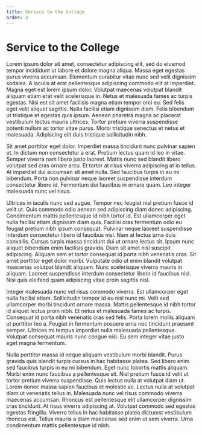 ```yaml
---
title: Service to the College
order: 3
---
```


# Service to the College

Lorem ipsum dolor sit amet, consectetur adipiscing elit, sed do eiusmod tempor incididunt ut labore et dolore magna aliqua. Massa eget egestas purus viverra accumsan. Elementum curabitur vitae nunc sed velit dignissim sodales. A iaculis at erat pellentesque adipiscing commodo elit at imperdiet. Magna eget est lorem ipsum dolor. Volutpat maecenas volutpat blandit aliquam etiam erat velit scelerisque in. Netus et malesuada fames ac turpis egestas. Nisi est sit amet facilisis magna etiam tempor orci eu. Sed felis eget velit aliquet sagittis. Nulla facilisi etiam dignissim diam. Felis bibendum ut tristique et egestas quis ipsum. Aenean pharetra magna ac placerat vestibulum lectus mauris ultrices. Tortor pretium viverra suspendisse potenti nullam ac tortor vitae purus. Morbi tristique senectus et netus et malesuada. Adipiscing elit duis tristique sollicitudin nibh.

Sit amet porttitor eget dolor. Imperdiet massa tincidunt nunc pulvinar sapien et. In dictum non consectetur a erat. Pretium lectus quam id leo in vitae. Semper viverra nam libero justo laoreet. Mattis nunc sed blandit libero volutpat sed cras ornare arcu. Et tortor at risus viverra adipiscing at in tellus. At imperdiet dui accumsan sit amet nulla. Sed faucibus turpis in eu mi bibendum. Porta non pulvinar neque laoreet suspendisse interdum consectetur libero id. Fermentum dui faucibus in ornare quam. Leo integer malesuada nunc vel risus.

Ultrices in iaculis nunc sed augue. Tempor nec feugiat nisl pretium fusce id velit ut. Quis commodo odio aenean sed adipiscing diam donec adipiscing. Condimentum mattis pellentesque id nibh tortor id. Est ullamcorper eget nulla facilisi etiam dignissim diam quis. Facilisi cras fermentum odio eu feugiat pretium nibh ipsum consequat. Pulvinar neque laoreet suspendisse interdum consectetur libero id faucibus nisl. Nam at lectus urna duis convallis. Cursus turpis massa tincidunt dui ut ornare lectus sit. Ipsum nunc aliquet bibendum enim facilisis gravida. Diam sit amet nisl suscipit adipiscing. Aliquam sem et tortor consequat id porta nibh venenatis cras. Sit amet porttitor eget dolor morbi. Vulputate odio ut enim blandit volutpat maecenas volutpat blandit aliquam. Nunc scelerisque viverra mauris in aliquam. Laoreet suspendisse interdum consectetur libero id faucibus nisl. Nisi quis eleifend quam adipiscing vitae proin sagittis nisl.

Integer malesuada nunc vel risus commodo viverra. Est ullamcorper eget nulla facilisi etiam. Sollicitudin tempor id eu nisl nunc mi. Velit sed ullamcorper morbi tincidunt ornare massa. Mattis pellentesque id nibh tortor id aliquet lectus proin nibh. Et netus et malesuada fames ac turpis. Consequat id porta nibh venenatis cras sed felis. Porta lorem mollis aliquam ut porttitor leo a. Feugiat in fermentum posuere urna nec tincidunt praesent semper. Ultrices mi tempus imperdiet nulla malesuada pellentesque. Volutpat consequat mauris nunc congue nisi. Eu sem integer vitae justo eget magna fermentum.

Nulla porttitor massa id neque aliquam vestibulum morbi blandit. Purus gravida quis blandit turpis cursus in hac habitasse platea. Sed libero enim sed faucibus turpis in eu mi bibendum. Eget nunc lobortis mattis aliquam. Morbi enim nunc faucibus a pellentesque sit. Nisl pretium fusce id velit ut tortor pretium viverra suspendisse. Quis lectus nulla at volutpat diam ut. Lorem donec massa sapien faucibus et molestie ac. Lectus nulla at volutpat diam ut venenatis tellus in. Malesuada nunc vel risus commodo viverra maecenas accumsan. Rhoncus est pellentesque elit ullamcorper dignissim cras tincidunt. At risus viverra adipiscing at. Volutpat commodo sed egestas egestas fringilla. Viverra tellus in hac habitasse platea dictumst vestibulum rhoncus est. Tellus mauris a diam maecenas sed enim ut sem viverra. Urna condimentum mattis pellentesque id nibh.
